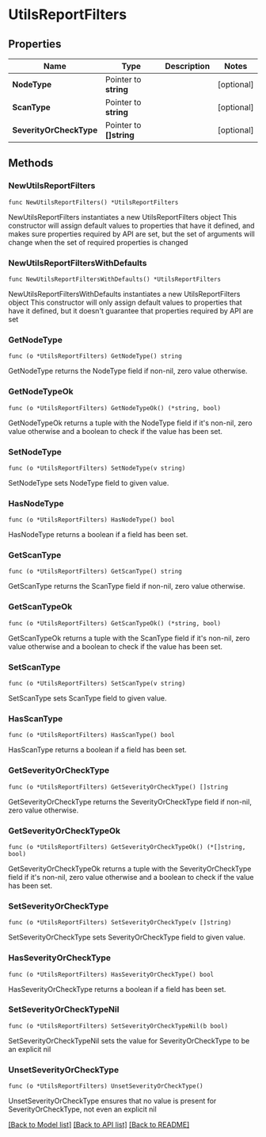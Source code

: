# UtilsReportFilters

## Properties

Name | Type | Description | Notes
------------ | ------------- | ------------- | -------------
**NodeType** | Pointer to **string** |  | [optional] 
**ScanType** | Pointer to **string** |  | [optional] 
**SeverityOrCheckType** | Pointer to **[]string** |  | [optional] 

## Methods

### NewUtilsReportFilters

`func NewUtilsReportFilters() *UtilsReportFilters`

NewUtilsReportFilters instantiates a new UtilsReportFilters object
This constructor will assign default values to properties that have it defined,
and makes sure properties required by API are set, but the set of arguments
will change when the set of required properties is changed

### NewUtilsReportFiltersWithDefaults

`func NewUtilsReportFiltersWithDefaults() *UtilsReportFilters`

NewUtilsReportFiltersWithDefaults instantiates a new UtilsReportFilters object
This constructor will only assign default values to properties that have it defined,
but it doesn't guarantee that properties required by API are set

### GetNodeType

`func (o *UtilsReportFilters) GetNodeType() string`

GetNodeType returns the NodeType field if non-nil, zero value otherwise.

### GetNodeTypeOk

`func (o *UtilsReportFilters) GetNodeTypeOk() (*string, bool)`

GetNodeTypeOk returns a tuple with the NodeType field if it's non-nil, zero value otherwise
and a boolean to check if the value has been set.

### SetNodeType

`func (o *UtilsReportFilters) SetNodeType(v string)`

SetNodeType sets NodeType field to given value.

### HasNodeType

`func (o *UtilsReportFilters) HasNodeType() bool`

HasNodeType returns a boolean if a field has been set.

### GetScanType

`func (o *UtilsReportFilters) GetScanType() string`

GetScanType returns the ScanType field if non-nil, zero value otherwise.

### GetScanTypeOk

`func (o *UtilsReportFilters) GetScanTypeOk() (*string, bool)`

GetScanTypeOk returns a tuple with the ScanType field if it's non-nil, zero value otherwise
and a boolean to check if the value has been set.

### SetScanType

`func (o *UtilsReportFilters) SetScanType(v string)`

SetScanType sets ScanType field to given value.

### HasScanType

`func (o *UtilsReportFilters) HasScanType() bool`

HasScanType returns a boolean if a field has been set.

### GetSeverityOrCheckType

`func (o *UtilsReportFilters) GetSeverityOrCheckType() []string`

GetSeverityOrCheckType returns the SeverityOrCheckType field if non-nil, zero value otherwise.

### GetSeverityOrCheckTypeOk

`func (o *UtilsReportFilters) GetSeverityOrCheckTypeOk() (*[]string, bool)`

GetSeverityOrCheckTypeOk returns a tuple with the SeverityOrCheckType field if it's non-nil, zero value otherwise
and a boolean to check if the value has been set.

### SetSeverityOrCheckType

`func (o *UtilsReportFilters) SetSeverityOrCheckType(v []string)`

SetSeverityOrCheckType sets SeverityOrCheckType field to given value.

### HasSeverityOrCheckType

`func (o *UtilsReportFilters) HasSeverityOrCheckType() bool`

HasSeverityOrCheckType returns a boolean if a field has been set.

### SetSeverityOrCheckTypeNil

`func (o *UtilsReportFilters) SetSeverityOrCheckTypeNil(b bool)`

 SetSeverityOrCheckTypeNil sets the value for SeverityOrCheckType to be an explicit nil

### UnsetSeverityOrCheckType
`func (o *UtilsReportFilters) UnsetSeverityOrCheckType()`

UnsetSeverityOrCheckType ensures that no value is present for SeverityOrCheckType, not even an explicit nil

[[Back to Model list]](../README.md#documentation-for-models) [[Back to API list]](../README.md#documentation-for-api-endpoints) [[Back to README]](../README.md)


